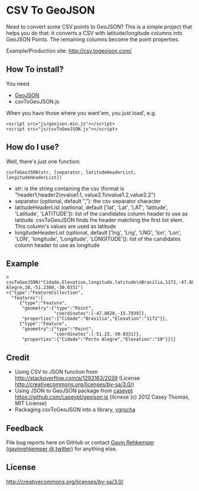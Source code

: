 CSV To GeoJSON
================

Need to convert some CSV points to GeoJSON? 
This is a simple project that helps you do that: it converts a CSV with latitude/longitude columns into GeoJSON Points. The remaining columns become the point properties.

Example/Production site: http://csv.togeojson.com/

How To install?
------
You need
* [GeoJSON](https://gemnasium.com/npms/geojson) 
* csvToGeoJSON.js 

When you have those where you want'em, you just load', e.g.

```
<script src="js/geojson.min.js"></script>
<script src="js/csvToGeoJSON.js"></script>
```

How do I use?
------

Well, there's just one function:

```
csvToGeoJSON(str, [separator, latitudeHeaderList, longitudeHeaderList])
```

* str: is the string containing the csv (format is "header1,header2\nvalue1.1, value2.1\nvalue1.2,value2.2")
* separator (optional, default ","): the csv separator character
* latitudeHeaderList (optional, default ['lat', 'Lat', 'LAT', 'latitude', 'Latitude', 'LATITUDE']): list of the candidates column header to use as latitude. csvToGeoJSON finds the header matching the first list elem. This column's values are used as latitude
* longitudeHeaderList (optional, default ['lng', 'Lng', 'LNG', 'lon', 'Lon', 'LON', 'longitude', 'Longitude', 'LONGITUDE']): list of the candidates column header to use as longitude

Example
------

```
> csvToGeoJSON("Cidade,Elevation,longitude,latitude\nBrasilia,1172,-47.8828,-15.7939\nPorto Alegre,10,-51.2300,-30.0331")
<{"type":"FeatureCollection",
  "features":[
     {"type":"Feature",
      "geometry":{"type":"Point",
                  "coordinates":[-47.8828,-15.7939]},
      "properties":{"Cidade":"Brasilia","Elevation":"1172"}},
     {"type":"Feature",
      "geometry":{"type":"Point",
                  "coordinates":[-51.23,-30.0331]},
      "properties":{"Cidade":"Porto Alegre","Elevation":"10"}}]}
```

Credit
------

* Using CSV to JSON function from http://stackoverflow.com/a/1293163/2039 (License http://creativecommons.org/licenses/by-sa/3.0/)
* Using JSON to GeoJSON package from [caseypt](https://github.com/caseypt) https://github.com/caseypt/geojson.js (licnese (c) 2012 Casey Thomas, MIT License)
* Packaging csvToGeoJSON into a library, [vgrocha](https://github.com/vgrocha)

Feedback
--------

File bug reports here on GitHub or contact [Gavin Rehkemper](http://github.com/gavreh) [(gavinrehkemper @ twitter)](http://twitter.com/gavinrehkemper) for anything else.

License
-------
http://creativecommons.org/licenses/by-sa/3.0/
